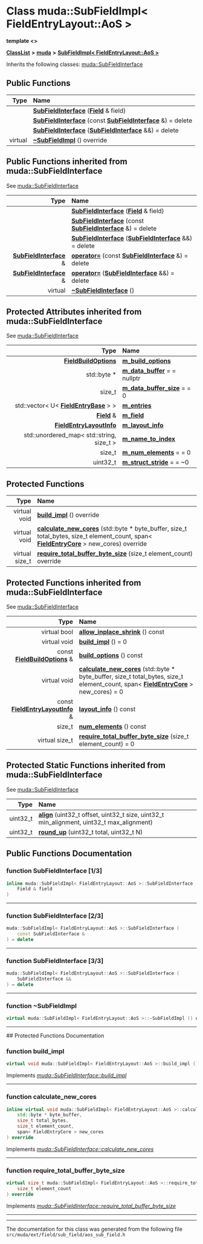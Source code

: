 

# Class muda::SubFieldImpl&lt; FieldEntryLayout::AoS &gt;

**template &lt;&gt;**



[**ClassList**](annotated.md) **>** [**muda**](namespacemuda.md) **>** [**SubFieldImpl&lt; FieldEntryLayout::AoS &gt;**](classmuda_1_1_sub_field_impl_3_01_field_entry_layout_1_1_ao_s_01_4.md)








Inherits the following classes: [muda::SubFieldInterface](classmuda_1_1_sub_field_interface.md)






















































## Public Functions

| Type | Name |
| ---: | :--- |
|   | [**SubFieldInterface**](#function-subfieldinterface-13) ([**Field**](classmuda_1_1_field.md) & field) <br> |
|   | [**SubFieldInterface**](#function-subfieldinterface-23) (const [**SubFieldInterface**](classmuda_1_1_sub_field_interface.md) &) = delete<br> |
|   | [**SubFieldInterface**](#function-subfieldinterface-33) ([**SubFieldInterface**](classmuda_1_1_sub_field_interface.md) &&) = delete<br> |
| virtual  | [**~SubFieldImpl**](#function-subfieldimpl) () override<br> |


## Public Functions inherited from muda::SubFieldInterface

See [muda::SubFieldInterface](classmuda_1_1_sub_field_interface.md)

| Type | Name |
| ---: | :--- |
|   | [**SubFieldInterface**](classmuda_1_1_sub_field_interface.md#function-subfieldinterface-13) ([**Field**](classmuda_1_1_field.md) & field) <br> |
|   | [**SubFieldInterface**](classmuda_1_1_sub_field_interface.md#function-subfieldinterface-23) (const [**SubFieldInterface**](classmuda_1_1_sub_field_interface.md) &) = delete<br> |
|   | [**SubFieldInterface**](classmuda_1_1_sub_field_interface.md#function-subfieldinterface-33) ([**SubFieldInterface**](classmuda_1_1_sub_field_interface.md) &&) = delete<br> |
|  [**SubFieldInterface**](classmuda_1_1_sub_field_interface.md) & | [**operator=**](classmuda_1_1_sub_field_interface.md#function-operator) (const [**SubFieldInterface**](classmuda_1_1_sub_field_interface.md) &) = delete<br> |
|  [**SubFieldInterface**](classmuda_1_1_sub_field_interface.md) & | [**operator=**](classmuda_1_1_sub_field_interface.md#function-operator_1) ([**SubFieldInterface**](classmuda_1_1_sub_field_interface.md) &&) = delete<br> |
| virtual  | [**~SubFieldInterface**](classmuda_1_1_sub_field_interface.md#function-subfieldinterface) () <br> |
















## Protected Attributes inherited from muda::SubFieldInterface

See [muda::SubFieldInterface](classmuda_1_1_sub_field_interface.md)

| Type | Name |
| ---: | :--- |
|  [**FieldBuildOptions**](classmuda_1_1_field_build_options.md) | [**m\_build\_options**](classmuda_1_1_sub_field_interface.md#variable-m_build_options)  <br> |
|  std::byte \* | [**m\_data\_buffer**](classmuda_1_1_sub_field_interface.md#variable-m_data_buffer)   = = nullptr<br> |
|  size\_t | [**m\_data\_buffer\_size**](classmuda_1_1_sub_field_interface.md#variable-m_data_buffer_size)   = = 0<br> |
|  std::vector&lt; U&lt; [**FieldEntryBase**](classmuda_1_1_field_entry_base.md) &gt; &gt; | [**m\_entries**](classmuda_1_1_sub_field_interface.md#variable-m_entries)  <br> |
|  [**Field**](classmuda_1_1_field.md) & | [**m\_field**](classmuda_1_1_sub_field_interface.md#variable-m_field)  <br> |
|  [**FieldEntryLayoutInfo**](classmuda_1_1_field_entry_layout_info.md) | [**m\_layout\_info**](classmuda_1_1_sub_field_interface.md#variable-m_layout_info)  <br> |
|  std::unordered\_map&lt; std::string, size\_t &gt; | [**m\_name\_to\_index**](classmuda_1_1_sub_field_interface.md#variable-m_name_to_index)  <br> |
|  size\_t | [**m\_num\_elements**](classmuda_1_1_sub_field_interface.md#variable-m_num_elements)   = = 0<br> |
|  uint32\_t | [**m\_struct\_stride**](classmuda_1_1_sub_field_interface.md#variable-m_struct_stride)   = = ~0<br> |






























## Protected Functions

| Type | Name |
| ---: | :--- |
| virtual void | [**build\_impl**](#function-build_impl) () override<br> |
| virtual void | [**calculate\_new\_cores**](#function-calculate_new_cores) (std::byte \* byte\_buffer, size\_t total\_bytes, size\_t element\_count, span&lt; [**FieldEntryCore**](classmuda_1_1_field_entry_core.md) &gt; new\_cores) override<br> |
| virtual size\_t | [**require\_total\_buffer\_byte\_size**](#function-require_total_buffer_byte_size) (size\_t element\_count) override<br> |


## Protected Functions inherited from muda::SubFieldInterface

See [muda::SubFieldInterface](classmuda_1_1_sub_field_interface.md)

| Type | Name |
| ---: | :--- |
| virtual bool | [**allow\_inplace\_shrink**](classmuda_1_1_sub_field_interface.md#function-allow_inplace_shrink) () const<br> |
| virtual void | [**build\_impl**](classmuda_1_1_sub_field_interface.md#function-build_impl) () = 0<br> |
|  const [**FieldBuildOptions**](classmuda_1_1_field_build_options.md) & | [**build\_options**](classmuda_1_1_sub_field_interface.md#function-build_options) () const<br> |
| virtual void | [**calculate\_new\_cores**](classmuda_1_1_sub_field_interface.md#function-calculate_new_cores) (std::byte \* byte\_buffer, size\_t total\_bytes, size\_t element\_count, span&lt; [**FieldEntryCore**](classmuda_1_1_field_entry_core.md) &gt; new\_cores) = 0<br> |
|  const [**FieldEntryLayoutInfo**](classmuda_1_1_field_entry_layout_info.md) & | [**layout\_info**](classmuda_1_1_sub_field_interface.md#function-layout_info) () const<br> |
|  size\_t | [**num\_elements**](classmuda_1_1_sub_field_interface.md#function-num_elements) () const<br> |
| virtual size\_t | [**require\_total\_buffer\_byte\_size**](classmuda_1_1_sub_field_interface.md#function-require_total_buffer_byte_size) (size\_t element\_count) = 0<br> |




## Protected Static Functions inherited from muda::SubFieldInterface

See [muda::SubFieldInterface](classmuda_1_1_sub_field_interface.md)

| Type | Name |
| ---: | :--- |
|  uint32\_t | [**align**](classmuda_1_1_sub_field_interface.md#function-align) (uint32\_t offset, uint32\_t size, uint32\_t min\_alignment, uint32\_t max\_alignment) <br> |
|  uint32\_t | [**round\_up**](classmuda_1_1_sub_field_interface.md#function-round_up) (uint32\_t total, uint32\_t N) <br> |


## Public Functions Documentation




### function SubFieldInterface [1/3]

```C++
inline muda::SubFieldImpl< FieldEntryLayout::AoS >::SubFieldInterface (
    Field & field
) 
```




<hr>



### function SubFieldInterface [2/3]

```C++
muda::SubFieldImpl< FieldEntryLayout::AoS >::SubFieldInterface (
    const SubFieldInterface &
) = delete
```




<hr>



### function SubFieldInterface [3/3]

```C++
muda::SubFieldImpl< FieldEntryLayout::AoS >::SubFieldInterface (
    SubFieldInterface &&
) = delete
```




<hr>



### function ~SubFieldImpl 

```C++
virtual muda::SubFieldImpl< FieldEntryLayout::AoS >::~SubFieldImpl () override
```




<hr>
## Protected Functions Documentation




### function build\_impl 

```C++
virtual void muda::SubFieldImpl< FieldEntryLayout::AoS >::build_impl () override
```



Implements [*muda::SubFieldInterface::build\_impl*](classmuda_1_1_sub_field_interface.md#function-build_impl)


<hr>



### function calculate\_new\_cores 

```C++
inline virtual void muda::SubFieldImpl< FieldEntryLayout::AoS >::calculate_new_cores (
    std::byte * byte_buffer,
    size_t total_bytes,
    size_t element_count,
    span< FieldEntryCore > new_cores
) override
```



Implements [*muda::SubFieldInterface::calculate\_new\_cores*](classmuda_1_1_sub_field_interface.md#function-calculate_new_cores)


<hr>



### function require\_total\_buffer\_byte\_size 

```C++
virtual size_t muda::SubFieldImpl< FieldEntryLayout::AoS >::require_total_buffer_byte_size (
    size_t element_count
) override
```



Implements [*muda::SubFieldInterface::require\_total\_buffer\_byte\_size*](classmuda_1_1_sub_field_interface.md#function-require_total_buffer_byte_size)


<hr>

------------------------------
The documentation for this class was generated from the following file `src/muda/ext/field/sub_field/aos_sub_field.h`

